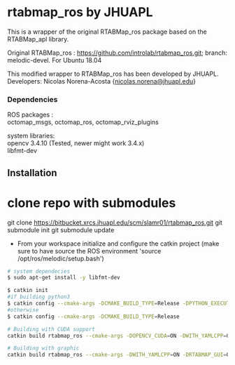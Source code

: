 # rtabmap_ros by JHUAPL
This is a wrapper of the original RTABMap_ros package based on the RTABMap_apl library.

Original RTABMap_ros : https://github.com/introlab/rtabmap_ros.git; branch: melodic-devel.
For Ubuntu 18.04

This modified wrapper to RTABMap_ros has been developed by JHUAPL.  
Developers:
Nicolas Norena-Acosta {nicolas.norena@jhuapl.edu}


### Dependencies

ROS packages :  
octomap_msgs, octomap_ros, octomap_rviz_plugins 

system libraries:  
opencv 3.4.10 (Tested, newer might work 3.4.x)  
libfmt-dev 

## Installation

# clone repo with submodules
git clone https://bitbucket.xrcs.jhuapl.edu/scm/slamr01/rtabmap_ros.git
git submodule init
git submodule update

- From your workspace initialize and configure the catkin project (make sure to have source the ROS environment 'source /opt/ros/melodic/setup.bash')

```bash
# system dependecies
$ sudo apt-get install -y libfmt-dev

$ catkin init
#if building python3
$ catkin config --cmake-args -DCMAKE_BUILD_TYPE=Release -DPYTHON_EXECUTABLE=/usr/bin/python3
#otherwise
$ catkin config --cmake-args -DCMAKE_BUILD_TYPE=Release

# Building with CUDA support 
catkin build rtabmap_ros --cmake-args -DOPENCV_CUDA=ON -DWITH_YAMLCPP=ON 

# Building with graphic
catkin build rtabmap_ros --cmake-args -DWITH_YAMLCPP=ON -DRTABMAP_GUI=ON 
 
```
